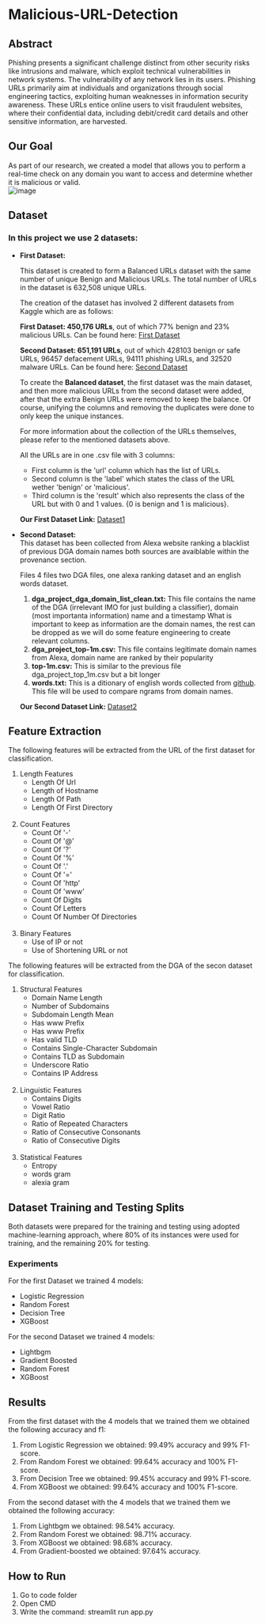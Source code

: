# Malicious-URL-Detection

## Abstract
Phishing presents a significant challenge distinct from other security risks like intrusions and malware, which exploit technical vulnerabilities in network systems. The vulnerability of any network lies in its users. Phishing URLs primarily aim at individuals and organizations through social engineering tactics, exploiting human weaknesses in information security awareness. These URLs entice online users to visit fraudulent websites, where their confidential data, including debit/credit card details and other sensitive information, are harvested.

## Our Goal
As part of our research, we created a model that allows you to perform a real-time check on any domain you want to access and determine whether it is malicious or valid.<br>
![image](https://github.com/AdnanAzem/Malicious-URL-Detection/assets/88532380/704d06ee-060b-43cf-be95-2720e4aea683)



## Dataset
### In this project we use 2 datasets:
<ul>
  <li>
    <b>First Dataset:</b>
  </li>

This dataset is created to form a Balanced URLs dataset with the same number of unique Benign and Malicious URLs. The total number of URLs in the dataset is 632,508 unique URLs.

The creation of the dataset has involved 2 different datasets from Kaggle which are as follows:

<b>First Dataset: 450,176 URLs</b>, out of which 77% benign and 23% malicious URLs.
Can be found here: <a href="https://www.kaggle.com/datasets/siddharthkumar25/malicious-and-benign-urls">First Dataset</a>

<b>Second Dataset: 651,191 URLs</b>, out of which 428103 benign or safe URLs, 96457 defacement URLs, 94111 phishing URLs, and 32520 malware URLs.
Can be found here: <a href="https://www.kaggle.com/datasets/sid321axn/malicious-urls-dataset">Second Dataset</a>

To create the <b>Balanced dataset</b>, the first dataset was the main dataset, and then more malicious URLs from the second dataset were added, after that the extra Benign URLs were removed to keep the balance. Of course, unifying the columns and removing the duplicates were done to only keep the unique instances.

For more information about the collection of the URLs themselves, please refer to the mentioned datasets above.

All the URLs are in one .csv file with 3 columns:
<ul>
  <li>First column is the 'url' column which has the list of URLs.</li>
  <li>Second column is the 'label' which states the class of the URL wether 'benign' or 'malicious'.</li>
  <li>Third column is the 'result' which also represents the class of the URL but with 0 and 1 values. {0 is benign and 1 is malicious}.</li>
</ul>

<b>Our First Dataset Link:</b> <a href="https://www.kaggle.com/datasets/samahsadiq/benign-and-malicious-urls">Dataset1</a>
<li>
  <b>Second Dataset:</b>  
</li>
This dataset has been collected from Alexa website ranking a blacklist of previous DGA domain names both sources are avaiblable within the provenance section.

Files 4 files two DGA files, one alexa ranking dataset and an english words dataset.
<ol>
  <li>
    <b>dga_project_dga_domain_list_clean.txt:</b> This file contains the name of the DGA (irrelevant IMO for just building a classifier), domain (most importanta information) name and a timestamp
    What is important to keep as information are the domain names, the rest can be dropped as we will do some feature engineering to create relevant columns.
  </li>
  <li>
    <b>dga_project_top-1m.csv:</b> This file contains legitimate domain names from Alexa, domain name are ranked by their popularity
  </li>
  <li>
    <b>top-1m.csv:</b> This is similar to the previous file dga_project_top_1m.csv but a bit longer
  </li>
  <li>
    <b>words.txt:</b> This is a ditionary of english words collected from <a href= "https://github.com/dwyl/english-words">github</a>. This file will be used to compare ngrams from domain names.
  </li>
</ol>

<b>Our Second Dataset Link:</b> <a href="https://www.kaggle.com/datasets/slashtea/domain-generation-algorithm?select=dga_project_dga_domain_list_clean.txt">Dataset2</a>

</ul>

## Feature Extraction
The following features will be extracted from the URL of the first dataset for classification.
<ol>
<li>
    Length Features
    <ul>
        <li>Length Of Url</li>
        <li>Length of Hostname</li>
        <li>Length Of Path</li>
        <li>Length Of First Directory</li>
    </ul>
</li>
   <br> 
<li>
    Count Features
    <ul>
        <li>Count Of '-'</li>
        <li>Count Of '@'</li>
        <li>Count Of '?'</li>
        <li>Count Of '%'</li>
        <li>Count Of '.'</li>
        <li>Count Of '='</li>
        <li>Count Of 'http'</li>
        <li>Count Of 'www'</li>
        <li>Count Of Digits</li>
        <li>Count Of Letters</li>
        <li>Count Of Number Of Directories</li>
    </ul>
</li>
    <br>
<li>
    Binary Features
    <ul>
        <li>Use of IP or not</li>
        <li>Use of Shortening URL or not</li>
    </ul>
</li>
</ol>

The following features will be extracted from the DGA of the secon dataset for classification.
<br> 
<ol>
  <li>
    Structural Features
    <ul>
      <li>Domain Name Length</li>
      <li>Number of Subdomains</li>
      <li>Subdomain Length Mean</li>
      <li> Has www Prefix</li>
      <li>Has www Prefix</li>
      <li>Has valid TLD</li>
      <li>Contains Single-Character Subdomain</li>
      <li>Contains TLD as Subdomain</li>
      <li>Underscore Ratio</li>
      <li>Contains IP Address</li>
    </ul>
  </li>
  <br> 
  <li>
    Linguistic Features
    <ul>
      <li>Contains Digits</li>
      <li>Vowel Ratio</li>
      <li>Digit Ratio</li>
      <li>Ratio of Repeated Characters</li>
      <li>Ratio of Consecutive Consonants</li>
      <li> Ratio of Consecutive Digits</li>
    </ul>
  </li>
  <br> 
  <li>
    Statistical Features
    <ul>
      <li>Entropy</li>
      <li>words gram</li>
      <li>alexia gram</li>
    </ul>
  </li>
</ol>

## Dataset Training and Testing Splits
Both datasets were prepared for the training and testing using adopted machine-learning approach, where 80% of its instances were used for training, and the remaining 20% for testing.

### Experiments
For the first Dataset we trained 4 models:
<ul>
  <li>Logistic Regression</li>
  <li>Random Forest</li>
  <li>Decision Tree</li>
  <li>XGBoost</li>
</ul>

For the second Dataset we trained 4 models:
<ul>
  <li>Lightbgm</li>
  <li>Gradient Boosted </li>
  <li>Random Forest</li>
  <li>XGBoost</li>
</ul>

## Results

From the first dataset with the 4 models that we trained them we obtained the following accuracy and f1:
1.	From Logistic Regression we obtained: 99.49% accuracy and 99% F1-score.
2.	From Random Forest we obtained: 99.64% accuracy and 100% F1-score.
3.	From Decision Tree we obtained: 99.45% accuracy and 99% F1-score.
4.	From XGBoost we obtained: 99.64% accuracy and 100% F1-score.

From the second dataset with the 4 models that we trained them we obtained the following accuracy:
1.	From Lightbgm we obtained: 98.54% accuracy.
2.	From Random Forest we obtained: 98.71% accuracy.
3.	From XGBoost we obtained: 98.68% accuracy.
4.	From Gradient-boosted we obtained: 97.64% accuracy.


## How to Run
1.  Go to code folder
2.  Open CMD
3.  Write the command: streamlit run app.py
   









